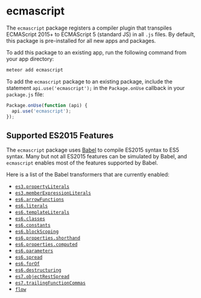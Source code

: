 # ecmascript

The `ecmascript` package registers a compiler plugin that transpiles
ECMAScript 2015+ to ECMAScript 5 (standard JS) in all `.js` files. By
default, this package is pre-installed for all new apps and packages.

To add this package to an existing app, run the following command from
your app directory:

```bash
meteor add ecmascript
```

To add the `ecmascript` package to an existing package, include the
statement `api.use('ecmascript');` in the `Package.onUse` callback in your
`package.js` file:

```js
Package.onUse(function (api) {
  api.use('ecmascript');
});
```

## Supported ES2015 Features

The `ecmascript` package uses [Babel](http://babeljs.io/) to compile
ES2015 syntax to ES5 syntax. Many but not all ES2015 features can be
simulated by Babel, and `ecmascript` enables most of the features
supported by Babel.

Here is a list of the Babel transformers that are currently enabled:

* [`es3.propertyLiterals`](https://babeljs.io/docs/advanced/transformers/es3/property-literals/)
* [`es3.memberExpressionLiterals`](https://babeljs.io/docs/advanced/transformers/es3/member-expression-literals/)
* [`es6.arrowFunctions`](http://babeljs.io/docs/learn-es2015/#arrows)
* [`es6.literals`](http://babeljs.io/docs/learn-es2015/#binary-and-octal-literals)
* [`es6.templateLiterals`](http://babeljs.io/docs/learn-es2015/#template-strings)
* [`es6.classes`](http://babeljs.io/docs/learn-es2015/#classes)
* [`es6.constants`](https://babeljs.io/docs/learn-es2015/#let-const)
* [`es6.blockScoping`](http://babeljs.io/docs/learn-es2015/#let-const)
* [`es6.properties.shorthand`](https://babeljs.io/docs/learn-es2015/#enhanced-object-literals)
* [`es6.properties.computed`](http://babeljs.io/docs/learn-es2015/#enhanced-object-literals)
* [`es6.parameters`](http://babeljs.io/docs/learn-es2015/#default-rest-spread)
* [`es6.spread`](http://babeljs.io/docs/learn-es2015/#default-rest-spread)
* [`es6.forOf`](http://babeljs.io/docs/learn-es2015/#iterators-for-of)
* [`es6.destructuring`](http://babeljs.io/docs/learn-es2015/#destructuring)
* [`es7.objectRestSpread`](https://github.com/sebmarkbage/ecmascript-rest-spread)
* [`es7.trailingFunctionCommas`](https://github.com/jeffmo/es-trailing-function-commas)
* [`flow`](https://babeljs.io/docs/advanced/transformers/other/flow/)
